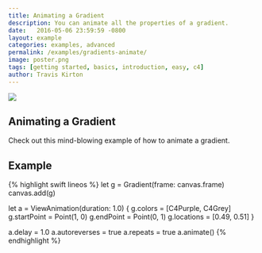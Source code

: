 ```yaml
---
title: Animating a Gradient
description: You can animate all the properties of a gradient.
date:   2016-05-06 23:59:59 -0800
layout: example
categories: examples, advanced
permalink: /examples/gradients-animate/
image: poster.png
tags: [getting started, basics, introduction, easy, c4]
author: Travis Kirton
---
```

![](animate.png)

## Animating a Gradient
Check out this mind-blowing example of how to animate a gradient.

## Example
{% highlight swift lineos %}
let g = Gradient(frame: canvas.frame)
canvas.add(g)

let a = ViewAnimation(duration: 1.0) {
    g.colors = [C4Purple, C4Grey]
    g.startPoint = Point(1, 0)
    g.endPoint = Point(0, 1)
    g.locations = [0.49, 0.51]
}

a.delay = 1.0
a.autoreverses = true
a.repeats = true
a.animate()
{% endhighlight %}
